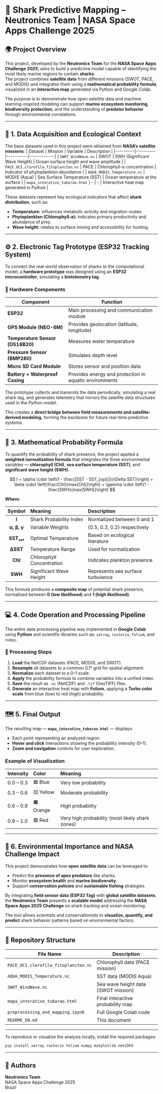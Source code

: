 # 🦈 Shark Predictive Mapping – Neutronics Team | NASA Space Apps Challenge 2025

## 🌍 Project Overview
This project, developed by the **Neutronics Team** for the **NASA Space Apps Challenge 2025**, aims to build a predictive model capable of identifying the most likely marine regions to contain **sharks**.  
The project combines **satellite data** from different missions (SWOT, PACE, and MODIS) and integrates them using a **mathematical probability formula**, visualized in an **interactive map** generated via Python and Google Colab.

The purpose is to demonstrate how open satellite data and machine learning-inspired modeling can support **marine ecosystem monitoring**, **biodiversity protection**, and the understanding of **predator behavior** through environmental correlations.

---

## 📡 1. Data Acquisition and Ecological Context

The base datasets used in this project were obtained from **NASA’s satellite missions**:
| Dataset | Mission | Variable | Description |
|----------|----------|-----------|-------------|
| `SWOT_WindWave.nc` | SWOT | SWH (Significant Wave Height) | Ocean surface height and wave amplitude |
| `PACE_OCI.clorofila_fitoplancton.nc` | PACE | Chlorophyll-a concentration | Indicator of phytoplankton abundance |
| `AQUA_MODIS_Temperature.nc` | MODIS (Aqua) | Sea Surface Temperature (SST) | Ocean temperature at the surface |
| `mapa_interativo_tubarao.html` | - | - | Interactive heat map generated in Python |

These datasets represent key ecological indicators that affect **shark distribution**, such as:
- **Temperature:** influences metabolic activity and migration routes.  
- **Phytoplankton (Chlorophyll-a):** indicates primary productivity and abundance of prey.  
- **Wave height:** relates to surface mixing and accessibility for hunting.

---

## ⚙️ 2. Electronic Tag Prototype (ESP32 Tracking System)

To connect the real-world observation of sharks to the computational model, a **hardware prototype** was designed using an **ESP32 microcontroller**, simulating a **biotelemetry tag**.

### 🔧 Hardware Components
| Component | Function |
|------------|-----------|
| **ESP32** | Main processing and communication module |
| **GPS Module (NEO-6M)** | Provides geolocation (latitude, longitude) |
| **Temperature Sensor (DS18B20)** | Measures water temperature |
| **Pressure Sensor (BMP280)** | Simulates depth level |
| **Micro SD Card Module** | Stores sensor and position data |
| **Battery + Waterproof Casing** | Provides energy and protection in aquatic environments |

The prototype collects and transmits the data periodically, simulating a real shark tag, and generates telemetry that mirrors the satellite data structures used in the Python model.

This creates a **direct bridge between field measurements and satellite-derived modeling**, forming the backbone for future real-time predictive systems.

---


## 🧮 3. Mathematical Probability Formula

To quantify the probability of shark presence, the project applied a **weighted normalization formula** that integrates the three environmental variables — **chlorophyll (Chl)**, **sea surface temperature (SST)**, and **significant wave height (SWH)**:

$$
I = \alpha \cdot \left(1 - \frac{|SST - SST_{opt}|}{\Delta SST}\right) + \beta \cdot \left(\frac{Chl}{max(Chl)}\right) + \gamma \cdot \left(1 - \frac{SWH}{max(SWH)}\right)
$$

**Where:**

| Symbol | Meaning | Description |
|:-------:|:---------|:-------------|
| **I** | Shark Probability Index | Normalized between 0 and 1 |
| **α, β, γ** | Variable Weights | (0.5, 0.3, 0.2) respectively |
| **SSTₒₚₜ** | Optimal Temperature | Based on ecological literature |
| **ΔSST** | Temperature Range | Used for normalization |
| **Chl** | Chlorophyll Concentration | Indicates plankton presence |
| **SWH** | Significant Wave Height | Represents sea surface turbulence |

This formula produces a **composite map** of potential shark presence, normalized between **0 (low likelihood)** and **1 (high likelihood)**.

---

## 💻 4. Code Operation and Processing Pipeline

The entire data processing pipeline was implemented in **Google Colab** using **Python** and scientific libraries such as:
`xarray`, `rasterio`, `folium`, and `numpy`.

### 🧠 Processing Steps

1. **Load** the NetCDF datasets (PACE, MODIS, and SWOT).  
2. **Resample** all datasets to a common 0.1° grid for spatial alignment.  
3. **Normalize** each dataset to a 0–1 scale.  
4. **Apply** the probability formula to combine variables into a unified index.  
5. **Save** the result as `.nc` (NetCDF) and `.tif` (GeoTIFF) files.  
6. **Generate** an interactive heat map with **Folium**, applying a **Turbo color scale** from blue (low) to red (high) probability.

---

## 🗺️ 5. Final Output

The resulting map — **`mapa_interativo_tubarao.html`** — displays:

- Each point representing an analyzed region.
- **Hover and click** interactions showing the probability intensity (0–1).
- **Zoom and navigation** controls for user exploration.

### Example of Visualization

| Intensity | Color | Meaning |
|:-----------|:------|:--------|
| 0.0 – 0.3 | 🟦 Blue | Very low probability |
| 0.3 – 0.6 | 🟨 Yellow | Moderate probability |
| 0.6 – 0.9 | 🟧 Orange | High probability |
| 0.9 – 1.0 | 🟥 Red | Very high probability (most likely shark zones) |

---

## 🚀 6. Environmental Importance and NASA Challenge Impact

This project demonstrates how **open satellite data** can be leveraged to:

- Predict the **presence of apex predators** like sharks.  
- Monitor **ecosystem health** and **marine biodiversity**.  
- Support **conservation policies** and **sustainable fishing** strategies.  

By integrating **field sensor data (ESP32 Tag)** with **global satellite datasets**, the **Neutronics Team** presents a **scalable model** addressing the **NASA Space Apps 2025 Challenge** on shark tracking and ocean monitoring.

The tool allows scientists and conservationists to **visualize, quantify, and predict** shark behavior patterns based on environmental factors.

---

## 📂 Repository Structure

| File Name                              | Description                                |
|----------------------------------------|--------------------------------------------|
| `PACE_OCI.clorofila_fitoplancton.nc`   | Chlorophyll data (PACE mission)            |
| `AQUA_MODIS_Temperature.nc`            | SST data (MODIS Aqua)                      |
| `SWOT_WindWave.nc`                     | Sea wave height data (SWOT mission)        |
| `mapa_interativo_tubarao.html`         | Final interactive probability map          |
| `preprocessing_and_mapping.ipynb`      | Full Google Colab code                     |
| `README_EN.md`                         | This document                              |

---

To reproduce or visualize the analysis locally, install the required packages:

```bash
pip install xarray rasterio folium numpy matplotlib netCDF4
```
---

## 🧠 Authors

**Neutronics Team**  
NASA Space Apps Challenge 2025  
Brazil

